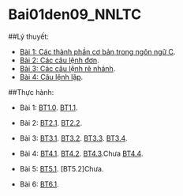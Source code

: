 # Bai01den09_NNLTC

##Lý thuyết:
- [Bài 1: Các thành phần cơ bản trong ngôn ngữ C](https://hoctructuyencntt.github.io/NNLT/Bai01.html).
- [Bài 2: Các câu lệnh đơn](https://hoctructuyencntt.github.io/NNLT/Bai02.html).
- [Bài 3: Các câu lệnh rẽ nhánh](https://hoctructuyencntt.github.io/NNLT/Bai03.html).
- [Bài 4: Câu lệnh lặp](https://hoctructuyencntt.github.io/NNLT/Bai04.html).

##Thực hành:

- Bài 1:
 [BT1.0](https://www.jdoodle.com/a/5HFt).
 [BT1.1](https://www.jdoodle.com/a/5HFo).

- Bài 2: 
 [BT2.1](https://www.jdoodle.com/a/5HFp).
 [BT2.2](https://www.jdoodle.com/a/5HFs).

- Bài 3: 
 [BT3.1](https://www.jdoodle.com/a/5Azi).
 [BT3.2](https://www.jdoodle.com/a/5FUE).
 [BT3.3](https://www.jdoodle.com/a/5AxE).
 [BT3.4](https://www.jdoodle.com/a/5AxU).

- Bài 4: 
 [BT4.1](https://www.jdoodle.com/a/5Ayx).
 [BT4.2](https://www.jdoodle.com/a/5B31).
 [BT4.3]().Chưa
 [BT4.4](https://www.jdoodle.com/a/5CHl).

- Bài 5:
 [BT5.1](https://www.jdoodle.com/a/5EXl).
 [BT5.2]Chưa.
 
- Bài 6:
 [BT6.1](https://www.jdoodle.com/a/5HJ5).
